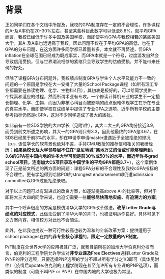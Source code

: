 # 背景

正如同学们在各个文档中所提及，我校的GPA制度存在一定的不合理性，许多课程的A-及A率仍在20-30%左右，甚至某些科目此数字可以低至8.8%。就平均GPA而言，我校已经低于许多中国及美国学校，而即使平均GPA与我校相若的某些美国大学，其A-及A率也远远高于我校，因此问题不仅在于平均GPA的高低，也在于GPA的分布问题，在这方面许多同学都已着墨甚多，本文就不再赘述，但GPA inflation在全球范围已经成为既成事实，而GPA本就是一个符号，过度滥发自然会导致信用受损，但与世界潮流相悖的紧缩只会导致学生的估值受损，并不能带来任何的好处。

但除了课程GPA分布问题外，我校绩点制度GPA与学生个人水平及能力不一致的问题的一个原因是学校在大一安排了大量的School Package课程（如所有理工专业都需要在修读物理、化学、生物科4目），其初衷是极好的，可以给同学提供一个探索和适应的过程，然而所谓术业有专攻，一个修读计算机专业的学生不一定擅长物理、化学、生物，而因为非核心科目而被影响的绩点很难体现学生在所在专业的真实水平。而即使学校在成绩单中提供了专业GPA之选项，近乎所有学校的主要参考指标仍然是cGPA，这对不少同学造成了极大的困扰。

如此前有一位SDS学院的大四学长（见附\件），其大二大三的GPA均分接近3.9，而受到前文所述之影响，其大一的GPA则只有3.3，因此他最终的GPA是3.67，在SDS已经属于前3%的水平，却在申请季申请master遭遇近乎全被拒绝的惨况（p.s. 该位学长的软背景也绝对不差，手持CMU教授的推荐信和相关的暑研经历；**如果徐校长及大学领导层不住在“坚尼地城”离地万丈的话或许能够理解到，3.6的GPA在中国内地的许多大学可能是前30%或50%的水平，而近年许多grad school项目，连南加大CS项目录取中国学生的平均GPA都是3.7+**），这个案例体现了正是前文所述的两方面的问题：课程GPA分布的不合理性及我校cGPA指标的不合理性。更有学姐得到哈佛POI的strongest endorsement却仍遭admission committee以GPA过低拒绝录取。

对于以上问题可以有渐进式的改良方案，如逐渐提高above A-的比率等，但对于即将大三大四的同学来说，也迫切需要一些**能够尽快落地实施、有追溯力的方案**。

其中一个呼声很高的方案是模仿清华大学的GPA改革做法，**改革Letter Grade与绩点的对应模式**，此做法受到了清华大学的背书，也被证明运作良好。具体可见下文方案内容，相信校方对此也不会陌生。

此外，在此我也提议一种可行性较高也较为温和的全新改革方案：提供适用于school packages在内的**非专业核心课程**的，**限定一定数量的P/F制度**。

P/F制度在全世界大学的应用极其广泛，就我目前所在的加州大学伯克利分校而言，伯克利的工程学院允许学生对**非专业课及Free Electives**选择Letter Grade及P/NP的评分选项，只要选择PNP选项的学分不超过所有学分之1/3即可（具体见附件）（疫情后update:伯克利的工程学院现在甚至允许所有专业课的PNP选项），而类似的制度（可能不叫P/F or PNP）在中国内地的大学也极为常见。
